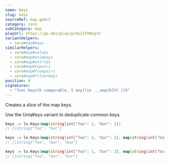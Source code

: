 ```yaml
---
name: Keys
slug: keys
sourceRef: map.go#L5
category: core
subCategory: map
playUrl: https://go.dev/play/p/Uu11fHASqrU
variantHelpers:
  - core#map#keys
similarHelpers:
  - core#map#values
  - core#map#uniqkeys
  - core#map#entries
  - core#map#topairs
  - core#map#frompairs
  - core#map#filterkeys
position: 0
signatures:
  - "func Keys[K comparable, V any](in ...map[K]V) []K"
---
```


Creates a slice of the map keys.

Use the UniqKeys variant to deduplicate common keys.

```go
keys := lo.Keys(map[string]int{"foo": 1, "bar": 2})
// []string{"foo", "bar"}

keys := lo.Keys(map[string]int{"foo": 1, "bar": 2}, map[string]int{"baz": 3})
// []string{"foo", "bar", "baz"}

keys := lo.Keys(map[string]int{"foo": 1, "bar": 2}, map[string]int{"bar": 3})
// []string{"foo", "bar", "bar"}
```
